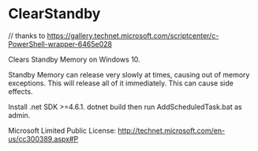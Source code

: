 # ClearStandby
 // thanks to https://gallery.technet.microsoft.com/scriptcenter/c-PowerShell-wrapper-6465e028
 
 Clears Standby Memory on Windows 10. 
 
 Standby Memory can release very slowly at times, causing out of memory exceptions. This will release all of it immediately. This can cause side effects.
 
 Install .net SDK >=4.6.1.
 dotnet build
 then run AddScheduledTask.bat as admin.


Microsoft Limited Public License: http://technet.microsoft.com/en-us/cc300389.aspx#P
